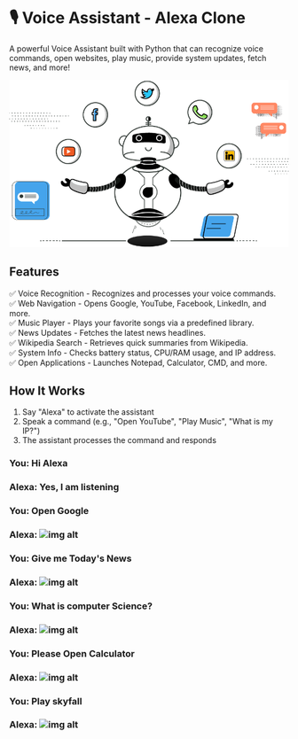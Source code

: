 # 🎙️ Voice Assistant - Alexa Clone
A powerful Voice Assistant built with Python that can recognize voice commands, open websites, play music, provide system updates, fetch news, and more!

![img alt](https://github.com/Tridibesh-033/Voice_Assistant-Alexa/blob/main/va.png?raw=true)

## Features  
✅ Voice Recognition - Recognizes and processes your voice commands.  
✅ Web Navigation - Opens Google, YouTube, Facebook, LinkedIn, and more.  
✅ Music Player - Plays your favorite songs via a predefined library.  
✅ News Updates - Fetches the latest news headlines.  
✅ Wikipedia Search - Retrieves quick summaries from Wikipedia.  
✅ System Info - Checks battery status, CPU/RAM usage, and IP address.  
✅ Open Applications - Launches Notepad, Calculator, CMD, and more.  

## How It Works
1.	Say "Alexa" to activate the assistant
2.	Speak a command (e.g., "Open YouTube", "Play Music", "What is my IP?")
3.	The assistant processes the command and responds

### You: Hi Alexa
### Alexa: Yes, I am listening
### You: Open Google
### Alexa: ![img alt]()

### You: Give me Today's News
### Alexa: ![img alt]()

### You: What is computer Science?
### Alexa: ![img alt]()

### You: Please Open Calculator
### Alexa: ![img alt]()

### You: Play skyfall
### Alexa: ![img alt]()





